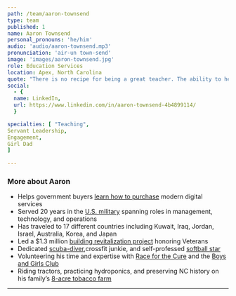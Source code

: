 ```yaml
---
path: /team/aaron-townsend
type: team
published: 1
name: Aaron Townsend
personal_pronouns: 'he/him'
audio: 'audio/aaron-townsend.mp3'
pronunciation: 'air-un town-send'
image: 'images/aaron-townsend.jpg'
role: Education Services
location: Apex, North Carolina
quote: "There is no recipe for being a great teacher. The ability to help a student uncover, discover, and learn is what makes them unique."
social: 
  - {
  name: LinkedIn,
  url: https://www.linkedin.com/in/aaron-townsend-4b4899114/
  }

specialties: [ "Teaching",
Servant Leadership,
Engagement,
Girl Dad
]
  
---
```


### More about Aaron
* Helps government buyers [learn how to purchase](https://civicactions.com/ditap) modern digital services
* Served 20 years in the [U.S. military](https://photos.google.com/share/AF1QipOtS6uuQxfU-z2Y9FMD051dXOd85mNMOy9DvsV6YIGnF14Z_jwVBK4sRkWas4beHg?key=UDhUV2QwTEtrNmtQMXVfR1g3Mkp4ZEI1NjVmZ1Jn) spanning roles in management, technology, and operations
* Has traveled to 17 different countries including Kuwait, Iraq, Jordan, Israel, Australia, Korea, and Japan
* Led a $1.3 million [building revitalization project](https://veterans.uncc.edu/veterans-park) honoring Veterans
* Dedicated [scuba-diver](https://photos.google.com/share/AF1QipNyM_i3NrOVAv7dg92L_AGsY0kT09ddkG1oD_8Cp9SpSEaxnW3FatIPvRHLanwRrA?key=STNubk5yWjRLRmlCWEFxWGt2M3lyNDVOWmRUdE13),crossfit junkie, and self-professed [softball star](https://photos.google.com/share/AF1QipOqYwKC5x0vxY21JUfc2vdANpDY56Mr7kS9B-1QRX4d1lirqQy22u8N7vIQeExWYQ?key=SjduckVtYllyOFc3aDhtZmZSNkJPMUxYWWg5b0Z3)
* Volunteering his time and expertise with [Race for the Cure](https://komencharlotte.org/) and the [Boys and Girls Club](https://wakebgc.org/)
* Riding tractors, practicing hydroponics, and preserving NC history on his family’s [8-acre tobacco farm](https://photos.google.com/share/AF1QipO_L1aWaqV52F4Lp-vxM2d4S1dmxbK32cmmmgNV-Hu57urPP3BS8fq6m0qrkLdw2w?key=RVlxQ1VnLW9UbkhMZDJDblRvakRtOXBsVGsyYlFn)

-----------------------------------
